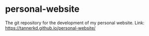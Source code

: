 # personal-website
The git repository for the development of my personal website.
Link: https://tannerkd.github.io/personal-website/
